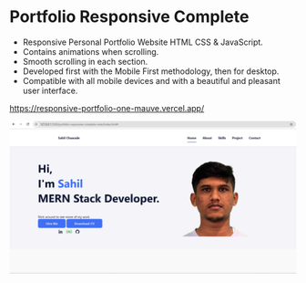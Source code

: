 # Portfolio Responsive Complete

- Responsive Personal Portfolio Website HTML CSS & JavaScript.
- Contains animations when scrolling.
- Smooth scrolling in each section.
- Developed first with the Mobile First methodology, then for desktop.
- Compatible with all mobile devices and with a beautiful and pleasant user interface.

https://responsive-portfolio-one-mauve.vercel.app/

![preview img](assets/img/preview1.png)

